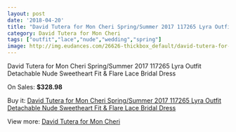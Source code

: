 ```yaml
---
layout: post
date: '2018-04-20'
title: "David Tutera for Mon Cheri Spring/Summer 2017 117265 Lyra Outfit Detachable Nude Sweetheart Fit & Flare Lace Bridal Dress"
category: David Tutera for Mon Cheri
tags: ["outfit","lace","nude","wedding","spring"]
image: http://img.eudances.com/26626-thickbox_default/david-tutera-for-mon-cheri-spring-summer-2017-117265-lyra-outfit-detachable-nude-sweetheart-fit-flare-lace-bridal-dress.jpg
---
```

David Tutera for Mon Cheri Spring/Summer 2017 117265 Lyra Outfit Detachable Nude Sweetheart Fit & Flare Lace Bridal Dress

On Sales: **$328.98**
<a href="https://www.eudances.com/en/david-tutera-for-mon-cheri/8904-david-tutera-for-mon-cheri-spring-summer-2017-117265-lyra-outfit-detachable-nude-sweetheart-fit-flare-lace-bridal-dress.html"><amp-img layout="responsive" width="600" height="600" src="//img.eudances.com/26626-thickbox_default/david-tutera-for-mon-cheri-spring-summer-2017-117265-lyra-outfit-detachable-nude-sweetheart-fit-flare-lace-bridal-dress.jpg" alt="David Tutera for Mon Cheri Spring/Summer 2017 117265 Lyra Outfit Detachable Nude Sweetheart Fit & Flare Lace Bridal Dress 0" /></a>
<a href="https://www.eudances.com/en/david-tutera-for-mon-cheri/8904-david-tutera-for-mon-cheri-spring-summer-2017-117265-lyra-outfit-detachable-nude-sweetheart-fit-flare-lace-bridal-dress.html"><amp-img layout="responsive" width="600" height="600" src="//img.eudances.com/26629-thickbox_default/david-tutera-for-mon-cheri-spring-summer-2017-117265-lyra-outfit-detachable-nude-sweetheart-fit-flare-lace-bridal-dress.jpg" alt="David Tutera for Mon Cheri Spring/Summer 2017 117265 Lyra Outfit Detachable Nude Sweetheart Fit & Flare Lace Bridal Dress 1" /></a>
<a href="https://www.eudances.com/en/david-tutera-for-mon-cheri/8904-david-tutera-for-mon-cheri-spring-summer-2017-117265-lyra-outfit-detachable-nude-sweetheart-fit-flare-lace-bridal-dress.html"><amp-img layout="responsive" width="600" height="600" src="//img.eudances.com/26628-thickbox_default/david-tutera-for-mon-cheri-spring-summer-2017-117265-lyra-outfit-detachable-nude-sweetheart-fit-flare-lace-bridal-dress.jpg" alt="David Tutera for Mon Cheri Spring/Summer 2017 117265 Lyra Outfit Detachable Nude Sweetheart Fit & Flare Lace Bridal Dress 2" /></a>
<a href="https://www.eudances.com/en/david-tutera-for-mon-cheri/8904-david-tutera-for-mon-cheri-spring-summer-2017-117265-lyra-outfit-detachable-nude-sweetheart-fit-flare-lace-bridal-dress.html"><amp-img layout="responsive" width="600" height="600" src="//img.eudances.com/26627-thickbox_default/david-tutera-for-mon-cheri-spring-summer-2017-117265-lyra-outfit-detachable-nude-sweetheart-fit-flare-lace-bridal-dress.jpg" alt="David Tutera for Mon Cheri Spring/Summer 2017 117265 Lyra Outfit Detachable Nude Sweetheart Fit & Flare Lace Bridal Dress 3" /></a>

Buy it: [David Tutera for Mon Cheri Spring/Summer 2017 117265 Lyra Outfit Detachable Nude Sweetheart Fit & Flare Lace Bridal Dress](https://www.eudances.com/en/david-tutera-for-mon-cheri/8904-david-tutera-for-mon-cheri-spring-summer-2017-117265-lyra-outfit-detachable-nude-sweetheart-fit-flare-lace-bridal-dress.html "David Tutera for Mon Cheri Spring/Summer 2017 117265 Lyra Outfit Detachable Nude Sweetheart Fit & Flare Lace Bridal Dress")

View more: [David Tutera for Mon Cheri](https://www.eudances.com/en/128-david-tutera-for-mon-cheri "David Tutera for Mon Cheri")